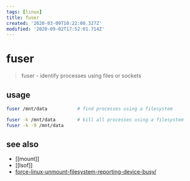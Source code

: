 ```yaml
---
tags: [linux]
title: fuser
created: '2020-03-09T10:22:00.327Z'
modified: '2020-09-02T17:52:01.714Z'
---
```


# fuser
> fuser - identify processes using files or sockets 

## usage
```sh
fuser /mnt/data           # find processes using a filesystem

fuser -k /mnt/data        # kill all processes using a filesystem
fuser -k -9 /mnt/data
```
## see also
- [[mount]]
- [[lsof]]
- [force-linux-unmount-filesystem-reporting-device-busy/](https://www.systutorials.com/force-linux-unmount-filesystem-reporting-device-busy/)
